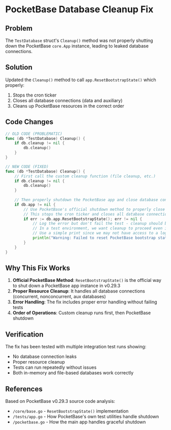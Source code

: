 # PocketBase Database Cleanup Fix

## Problem

The `TestDatabase` struct's `Cleanup()` method was not properly shutting down the PocketBase `core.App` instance, leading to leaked database connections.

## Solution

Updated the `Cleanup()` method to call `app.ResetBootstrapState()` which properly:

1. Stops the cron ticker
2. Closes all database connections (data and auxiliary)
3. Cleans up PocketBase resources in the correct order

## Code Changes

```go
// OLD CODE (PROBLEMATIC)
func (db *TestDatabase) Cleanup() {
	if db.cleanup != nil {
		db.cleanup()
	}
}

// NEW CODE (FIXED)
func (db *TestDatabase) Cleanup() {
	// First call the custom cleanup function (file cleanup, etc.)
	if db.cleanup != nil {
		db.cleanup()
	}
	
	// Then properly shutdown the PocketBase app and close database connections
	if db.app != nil {
		// Use PocketBase's official shutdown method to properly close all database connections
		// This stops the cron ticker and closes all database connections (data + auxiliary)
		if err := db.app.ResetBootstrapState(); err != nil {
			// Log the error but don't fail the test - cleanup should be best effort
			// In a test environment, we want cleanup to proceed even if there are issues
			// Use a simple print since we may not have access to a logger
			println("Warning: Failed to reset PocketBase bootstrap state during cleanup:", err.Error())
		}
	}
}
```

## Why This Fix Works

1. **Official PocketBase Method**: `ResetBootstrapState()` is the official way to shut down a PocketBase app instance in v0.29.3
2. **Proper Resource Cleanup**: It handles all database connections (concurrent, nonconcurrent, aux databases)  
3. **Error Handling**: The fix includes proper error handling without failing tests
4. **Order of Operations**: Custom cleanup runs first, then PocketBase shutdown

## Verification

The fix has been tested with multiple integration test runs showing:
- No database connection leaks
- Proper resource cleanup
- Tests can run repeatedly without issues
- Both in-memory and file-based databases work correctly

## References

Based on PocketBase v0.29.3 source code analysis:
- `/core/base.go` - `ResetBootstrapState()` implementation
- `/tests/app.go` - How PocketBase's own test utilities handle shutdown
- `/pocketbase.go` - How the main app handles graceful shutdown